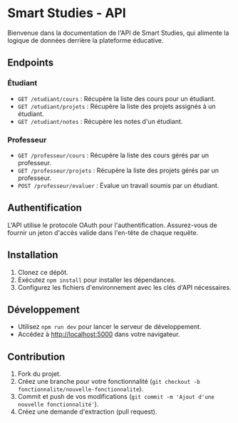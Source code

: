 # Smart Studies - API

Bienvenue dans la documentation de l'API de Smart Studies, qui alimente la logique de données derrière la plateforme éducative.

## Endpoints

### Étudiant

- `GET /etudiant/cours` : Récupère la liste des cours pour un étudiant.
- `GET /etudiant/projets` : Récupère la liste des projets assignés à un étudiant.
- `GET /etudiant/notes` : Récupère les notes d'un étudiant.

### Professeur

- `GET /professeur/cours` : Récupère la liste des cours gérés par un professeur.
- `GET /professeur/projets` : Récupère la liste des projets gérés par un professeur.
- `POST /professeur/evaluer` : Évalue un travail soumis par un étudiant.

## Authentification

L'API utilise le protocole OAuth pour l'authentification. Assurez-vous de fournir un jeton d'accès valide dans l'en-tête de chaque requête.

## Installation

1. Clonez ce dépôt.
2. Exécutez `npm install` pour installer les dépendances.
3. Configurez les fichiers d'environnement avec les clés d'API nécessaires.

## Développement

- Utilisez `npm run dev` pour lancer le serveur de développement.
- Accédez à [http://localhost:5000](http://localhost:5000) dans votre navigateur.

## Contribution

1. Fork du projet.
2. Créez une branche pour votre fonctionnalité (`git checkout -b fonctionnalite/nouvelle-fonctionnalite`).
3. Commit et push de vos modifications (`git commit -m 'Ajout d'une nouvelle fonctionnalité'`).
4. Créez une demande d'extraction (pull request).

